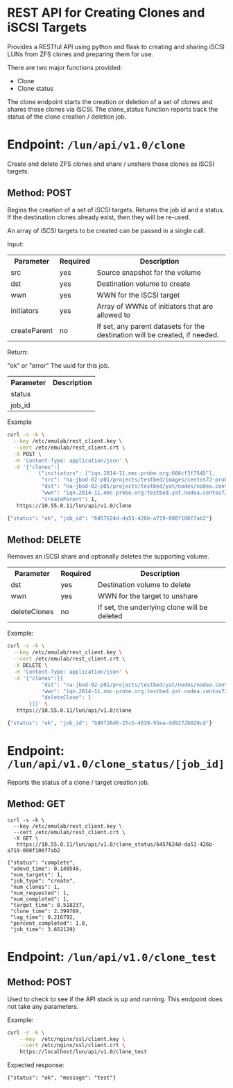 # REST API for Creating Clones and iSCSI Targets

Provides a RESTful API using python and flask to creating
and sharing iSCSI LUNs from ZFS clones and preparing them
for use.

There are two major functions provided:

* Clone
* Clone status

The clone endpoint starts the creation or deletion of a set of clones and
shares those clones via iSCSI. The clone_status function reports back the
status of the clone creation / deletion job.


# Endpoint: `/lun/api/v1.0/clone`

Create and delete ZFS clones and share / unshare those clones as iSCSI targets.

## Method: POST

Begins the creation of a set of iSCSI targets. Returns the job id and a status.
If the destination clones already exist, then they will be re-used.

An array of iSCSI targets to be created can be passed in a single call.

Input:

<table>
<tr> <th> Parameter    </th> <th> Required </th> <th> Description </th> </tr>
<tr> <td> src          </td> <td> yes      </td> <td> Source snapshot for the volume </td> </tr>
<tr> <td> dst          </td> <td> yes      </td> <td> Destination volume to create </td> </tr>
<tr> <td> wwn          </td> <td> yes      </td> <td> WWN for the iSCSI target </td> </tr>
<tr> <td> initiators   </td> <td> yes      </td> <td> Array of WWNs of initiators that are allowed to </td> </tr>
<tr> <td> createParent </td> <td> no       </td> <td> If set, any parent datasets for the destination will be created, if needed. </td> </tr>
</table>

Return:

<table>
<tr> <th> Parameter    </th> <th> Description </th> </tr>
<tr> <td> status       </tr> <tr> "ok" or "error" </td> </tr>
<tr> <td> job_id       </tr> <tr> The uuid for this job. </td> </tr>
</table>

Example

```bash
curl -s -k \
  --key /etc/emulab/rest_client.key \
  --cert /etc/emulab/rest_client.crt \
  -X POST \
  -H 'Content-Type: application/json' \
  -d '{"clones":[
          {"initiators": ["iqn.2014-11.nmc-probe.org:666cf3f7545"],
           "src": "na-jbod-02-p01/projects/testbed/images/centos72-probe@1",
           "dst": "na-jbod-02-p01/projects/testbed/yat/nodes/nodea.centos72-probe.0001",
           "wwn": "iqn.2014-11.nmc-probe.org:testbed.yat.nodea.centos72-probe.0001"}]}' \
           "createParent": 1,
   https://10.55.0.11/lun/api/v1.0/clone

{"status": "ok", "job_id": "6457624d-da51-426b-a719-008f106f7ab2"}
```

## Method: DELETE

Removes an iSCSI share and optionally deletes the supporting volume.

<table>
<tr> <th> Parameter    </th> <th> Required </th> <th> Description </th> </tr>
<tr> <td> dst          </td> <td> yes      </td> <td> Destination volume to delete </td> </tr>
<tr> <td> wwn          </td> <td> yes      </td> <td> WWN for the target to unshare </td> </tr>
<tr> <td> deleteClones </td> <td> no       </td> <td> If set, the underlying clone will be deleted </td> </tr>
</table>

Example:

```bash
curl -s -k \
  --key /etc/emulab/rest_client.key \
  --cert /etc/emulab/rest_client.crt \
  -X DELETE \
  -H 'Content-Type: application/json' \
  -d '{"clones":[{
           "dst": "na-jbod-02-p01/projects/testbed/yat/nodes/nodea.centos72-probe.0001",
           "wwn": "iqn.2014-11.nmc-probe.org:testbed.yat.nodea.centos72-probe.0001",
           "deleteClone": 1
       }]}' \
   https://10.55.0.11/lun/api/v1.0/clone

{"status": "ok", "job_id": "b80f26d6-25cb-4638-95ea-dd9272b020cd"}
```

# Endpoint: `/lun/api/v1.0/clone_status/[job_id]`

Reports the status of a clone / target creation job.

## Method: GET

```
curl -s -k \
  --key /etc/emulab/rest_client.key \
  --cert /etc/emulab/rest_client.crt \
  -X GET \
   https://10.55.0.11/lun/api/v1.0/clone_status/6457624d-da51-426b-a719-008f106f7ab2

{"status": "complete",
 "udevd_time": 0.140548,
 "num_targets": 1,
 "job_type": "create",
 "num_clones": 1,
 "num_requested": 1,
 "num_completed": 1,
 "target_time": 0.518237,
 "clone_time": 2.399769,
 "lag_time": 0.216792,
 "percent_completed": 1.0,
 "job_time": 3.652129}
```

# Endpoint: `/lun/api/v1.0/clone_test`

## Method: POST

Used to check to see if the API stack is up and running. This endpoint does not take any parameters.

Example:

```bash
curl -s -k \
    --key  /etc/nginx/ssl/client.key \
    --cert /etc/nginx/ssl/client.crt \
    https://localhost/lun/api/v1.0/clone_test
```
Expected response:

```
{"status": "ok", "message": "test"}
```
